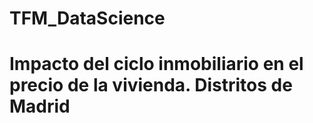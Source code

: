 # TFM_DataScience
# Impacto del ciclo inmobiliario en el precio de la vivienda. Distritos de Madrid
